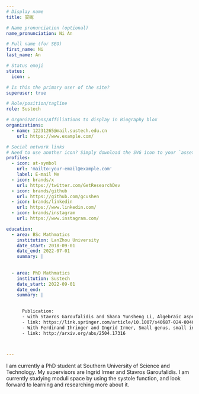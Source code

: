 ```yaml
---
# Display name
title: 安妮

# Name pronunciation (optional)
name_pronunciation: Ni An

# Full name (for SEO)
first_name: Ni
last_name: An

# Status emoji
status:
  icon: ☕️

# Is this the primary user of the site?
superuser: true

# Role/position/tagline
role: Sustech

# Organizations/Affiliations to display in Biography blox
organizations:
  - name: 12231265@mail.sustech.edu.cn
    url: https://www.example.com/

# Social network links
# Need to use another icon? Simply download the SVG icon to your `assets/media/icons/` folder.
profiles:
  - icon: at-symbol
    url: 'mailto:your-email@example.com'
    label: E-mail Me
  - icon: brands/x
    url: https://twitter.com/GetResearchDev
  - icon: brands/github
    url: https://github.com/gcushen
  - icon: brands/linkedin
    url: https://www.linkedin.com/
  - icon: brands/instagram
    url: https://www.instagram.com/

education:
  - area: BSc Mathmatics
    institution: LanZhou University
    date_start: 2018-09-01
    date_end: 2022-07-01
    summary: |
    
      
  - area: PhD Mathmatics
    institution: Sustech
    date_start: 2022-09-01
    date_end: 
    summary: |
      

      Publication:
      - with Stavros Garoufalidis and Shana Yunsheng Li, Algebraic aspects of holomorphic quantum modular forms
      - link: https://link.springer.com/article/10.1007/s40687-024-00464-9
      - With Ferdinand Ihringer and Ingrid Irmer, Small genus, small index critical points of the systole function
      - link: http://arxiv.org/abs/2504.17316

 

---
```

I am currently a PhD student at Southern University of Science and Technology. My supervisors are Ingrid Irmer and Stavros Garoufalidis. I am currently studying moduli space by using the systole function, and look forward to learning and researching more about it.
